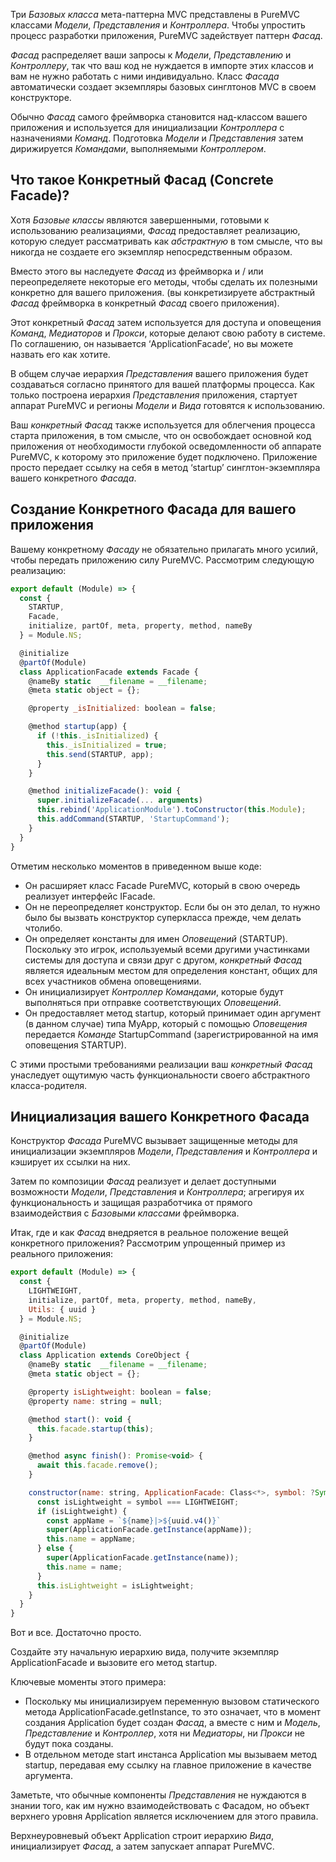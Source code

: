 Три <em>Базовых класса</em> мета-паттерна MVC представлены в PureMVC
классами <em>Модели</em>, <em>Представления</em> и <em>Контроллера</em>. Чтобы упростить процесс
разработки приложения, PureMVC задействует паттерн <em>Фасад</em>.

<em>Фасад</em> распределяет ваши запросы к <em>Модели</em>, <em>Представлению</em> и <em>Контроллеру</em>,
так что ваш код не нуждается в импорте этих классов и вам не нужно
работать с ними индивидуально. Класс <em>Фасада</em> автоматически создает
экземпляры базовых синглтонов MVC в своем конструкторе.

Обычно <em>Фасад</em> самого фреймворка становится над-классом вашего
приложения и используется для инициализации <em>Контроллера</em> с назначениями
<em>Команд</em>. Подготовка <em>Модели</em> и <em>Представления</em> затем дирижируется
<em>Командами</em>, выполняемыми <em>Контроллером</em>.

## Что такое Конкретный Фасад (Concrete Facade)?
Хотя <em>Базовые классы</em> являются завершенными, готовыми к использованию
реализациями, <em>Фасад</em> предоставляет реализацию, которую следует
рассматривать как <em>абстрактную</em> в том смысле, что вы никогда не создаете
его экземпляр непосредственным образом.

Вместо этого вы наследуете <em>Фасад</em> из фреймворка и / или переопределяете
некоторые его методы, чтобы сделать их полезными конкретно для вашего
приложения. (вы конкретизируете абстрактный
<em>Фасад</em> фреймворка в конкретный <em>Фасад</em> своего приложения).

Этот конкретный <em>Фасад</em> затем используется для доступа и оповещения
<em>Команд</em>, <em>Медиаторов</em> и <em>Прокси</em>, которые делают свою работу в системе. По
соглашению, он называется ‘ApplicationFacade’, но вы можете назвать его
как хотите.

В общем случае иерархия <em>Представления</em> вашего приложения
будет создаваться согласно принятого для вашей платформы
процесса. Как только построена иерархия <em>Представления</em> приложения,
стартует аппарат PureMVC и регионы <em>Модели</em> и <em>Вида</em>
готовятся к использованию.

Ваш <em>конкретный Фасад</em> также используется для облегчения процесса
старта приложения, в том смысле, что он освобождает основной код
приложения от необходимости глубокой осведомленности об аппарате
PureMVC, к которому это приложение будет подключено. Приложение
просто передает ссылку на себя в метод ‘startup’ синглтон-экземпляра
вашего конкретного <em>Фасада</em>.

## Создание Конкретного Фасада для вашего приложения
Вашему конкретному <em>Фасаду</em> не обязательно прилагать много усилий,
чтобы передать приложению силу PureMVC. Рассмотрим следующую
реализацию:

```js
export default (Module) => {
  const {
    STARTUP,
    Facade,
    initialize, partOf, meta, property, method, nameBy
  } = Module.NS;

  @initialize
  @partOf(Module)
  class ApplicationFacade extends Facade {
    @nameBy static  __filename = __filename;
    @meta static object = {};

    @property _isInitialized: boolean = false;

    @method startup(app) {
      if (!this._isInitialized) {
        this._isInitialized = true;
        this.send(STARTUP, app);
      }
    }

    @method initializeFacade(): void {
      super.initializeFacade(... arguments)
      this.rebind('ApplicationModule').toConstructor(this.Module);
      this.addCommand(STARTUP, 'StartupCommand');
    }
  }
}
```

Отметим несколько моментов в приведенном выше коде:

* Он расширяет класс Facade PureMVC, который в свою очередь
реализует интерфейс IFacade.
* Он не переопределяет конструктор. Если бы он это делал, то нужно
было бы вызвать конструктор суперкласса прежде, чем делать чтолибо.
* Он определяет константы для имен <em>Оповещений</em> (STARTUP). Поскольку это
игрок, используемый всеми другими участинками системы для
доступа и связи друг с другом, <em>конкретный Фасад</em> является
идеальным местом для определения констант, общих для всех
участников обмена оповещениями.
* Он инициализирует <em>Контроллер</em> <em>Командами</em>, которые будут
выполняться при отправке соответствующих <em>Оповещений</em>.
* Он предоставляет метод startup, который принимает один аргумент (в
данном случае) типа MyApp, который с помощью <em>Оповещения</em>
передается <em>Команде</em> StartupCommand (зарегистрированной на имя
оповещения STARTUP).

С этими простыми требованиями реализации ваш <em>конкретный Фасад</em>
унаследует ощутимую часть функциональности своего абстрактного класса-родителя.

## Инициализация вашего Конкретного Фасада
Конструктор <em>Фасада</em> PureMVC вызывает защищенные методы для
инициализации экземпляров <em>Модели</em>, <em>Представления</em> и <em>Контроллера</em> и
кэширует их ссылки на них.

Затем по композиции <em>Фасад</em> реализует и делает доступными возможности
<em>Модели</em>, <em>Представления</em> и <em>Контроллера</em>; агрегируя их функциональность и
защищая разработчика от прямого взаимодействия с <em>Базовыми
классами</em> фреймворка.

Итак, где и как <em>Фасад</em> внедряется в реальное положение вещей
конкретного приложения? Рассмотрим упрощенный пример из реального приложения:

```js
export default (Module) => {
  const {
    LIGHTWEIGHT,
    initialize, partOf, meta, property, method, nameBy,
    Utils: { uuid }
  } = Module.NS;

  @initialize
  @partOf(Module)
  class Application extends CoreObject {
    @nameBy static  __filename = __filename;
    @meta static object = {};

    @property isLightweight: boolean = false;
    @property name: string = null;

    @method start(): void {
      this.facade.startup(this);
    }

    @method async finish(): Promise<void> {
      await this.facade.remove();
    }

    constructor(name: string, ApplicationFacade: Class<*>, symbol: ?Symbol) {
      const isLightweight = symbol === LIGHTWEIGHT;
      if (isLightweight) {
        const appName = `${name}|>${uuid.v4()}`
        super(ApplicationFacade.getInstance(appName));
        this.name = appName;
      } else {
        super(ApplicationFacade.getInstance(name));
        this.name = name;
      }
      this.isLightweight = isLightweight;
    }
  }
}
```

Вот и все. Достаточно просто.

Создайте эту начальную иерархию вида, получите
экземпляр ApplicationFacade и вызовите его метод startup.

Ключевые моменты этого примера:

* Поскольку мы инициализируем переменную вызовом
статического метода ApplicationFacade.getInstance, то это
означает, что в момент создания Application
будет создан <em>Фасад</em>, а вместе с ним и <em>Модель</em>, <em>Представление</em> и
<em>Контроллер</em>, хотя ни <em>Медиаторы</em>, ни <em>Прокси</em> не будут пока
созданы.
* В отдельном методе start инстанса Application мы
вызываем метод startup, передавая ему ссылку на главное
приложение в качестве аргумента.

Заметьте, что обычные компоненты <em>Представления</em> не нуждаются в знании
того, как им нужно взаимодействовать с Фасадом, но объект верхнего
уровня Application является исключением для этого правила.

Верхнеуровневый объект Application строит
иерархию <em>Вида</em>, инициализирует <em>Фасад</em>, а затем запускает аппарат
PureMVC.
